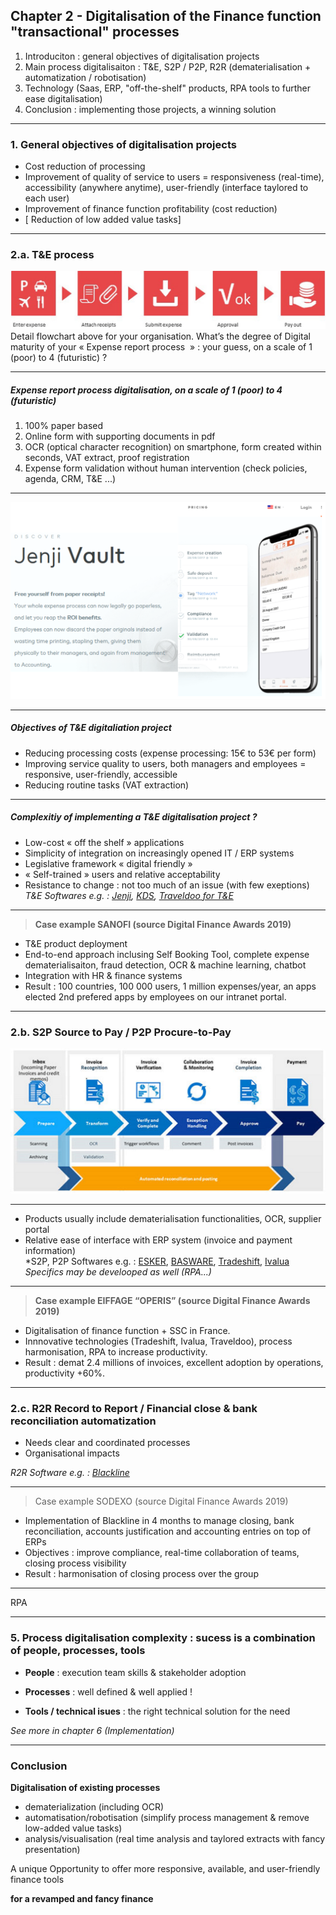 ## Chapter 2 - Digitalisation of the Finance function "transactional" processes

1. Introduciton : general objectives of digitalisation projects
2. Main process digitalisaiton : T&E, S2P / P2P, R2R (dematerialisation + automatization / robotisation)
3. Technology (Saas, ERP, "off-the-shelf" products, RPA tools to further ease digitalisation)
4. Conclusion : implementing those projects, a winning solution

----

### 1. General objectives of digitalisation projects   
- Cost reduction of processing
- Improvement of quality of service to users = responsiveness (real-time), accessibility (anywhere anytime), user-friendly (interface taylored to each user)
- Improvement of finance function profitability (cost reduction)
- [ Reduction of low added value tasks] 

----

### 2.a. T&E process 

<img src="images/expense9.jpg" style="background:none; border:none; box-shadow:none;"/>
Detail flowchart above for your organisation. What’s the degree of Digital maturity of your « Expense report process  » : your guess, on a scale of 1 (poor) to 4 (futuristic) ?

----

##### Expense report process digitalisation, on a scale of 1 (poor) to 4 (futuristic)

1. 100% paper based
2. Online form with supporting documents in pdf
3. OCR (optical character recognition) on smartphone, form created within seconds, VAT extract, proof registration
4. Expense form validation without human intervention (check policies, agenda, CRM, T&E ...)

----

<img src="images/Jenji.png" style="background:none; border:none; box-shadow:none;"/>

----

##### Objectives of T&E digitaliation project

- Reducing processing costs (expense processing: 15€ to 53€ per form) 
- Improving service quality to users, both managers and employees = responsive, user-friendly, accessible
- Reducing routine tasks (VAT extraction)   

----

##### Complexitiy of implementing a T&E digitalisation project ? 

- Low-cost « off the shelf »  applications 
- Simplicity of integration on increasingly opened IT / ERP systems 
- Legislative framework « digital friendly » 
- « Self-trained » users and relative acceptability
- Resistance to change : not too much of an issue (with few exeptions)    
*T&E Softwares e.g. : [Jenji](https://jenji.io/en), [KDS](https://www.kds.fr/), [Traveldoo for T&E](https://www.traveldoo.com/)*

----

> **Case example SANOFI (source Digital Finance Awards 2019)**   

- T&E product deployment
- End-to-end approach inclusing Self Booking Tool, complete expense dematerialisaiton, fraud detection, OCR & machine learning, chatbot 
- Integration with HR & finance systems  
- Result : 100 countries, 100 000 users, 1 million expenses/year, an apps elected 2nd prefered apps by employees on our intranet portal.


----

### 2.b. S2P Source to Pay / P2P Procure-to-Pay     

<img src="images/p2p1.jpg" style="background:none; border:none; box-shadow:none;"/>

----

- Products usually include dematerialisation functionalities, OCR, supplier portal
- Relative ease of interface with ERP system (invoice and payment information)    
*S2P, P2P Softwares e.g. : [ESKER](https://www.esker.co.uk/), [BASWARE](https://www.basware.com/en-gb), [Tradeshift](https://tradeshift.com/), [Ivalua](https://fr.ivalua.com/)    
*Specifics may be develooped as well (RPA...)*

----

> **Case example EIFFAGE “OPERIS” (source Digital Finance Awards 2019)**   

- Digitalisation of finance function + SSC in France. 
- Innnovative technologies (Tradeshift, Ivalua, Traveldoo), process harmonisation, RPA to increase productivity. 
- Result : demat 2.4 millions of invoices, excellent adoption by operations, productivity +60%.

----

### 2.c. R2R Record to Report / Financial close & bank reconciliation automatization    

- Needs clear and coordinated processes
- Organisational impacts      

*R2R Software e.g. : [Blackline](https://www.blackline.com/)*

----

> Case example SODEXO (source Digital Finance Awards 2019)   

- Implementation of Blackline in 4 months to manage closing, bank reconciliation, accounts justification and accounting entries on top of ERPs
- Objectives : improve compliance, real-time collaboration of teams, closing process visibility
- Result : harmonisation of closing process over the group

----

RPA 

----

### 5. Process digitalisation complexity : sucess is a combination of people, processes, tools

- **People** : execution team skills & stakeholder adoption

- **Processes** : well defined & well applied !

- **Tools / technical isues** : the right technical solution for the need

*See more in chapter 6 (Implementation)*

----

### Conclusion   

**Digitalisation of existing processes** 
- dematerialization (including OCR) 
- automatisation/robotisation (simplify process management & remove low-added value tasks)
- analysis/visualisation (real time analysis and taylored extracts with fancy presentation)    

A unique Opportunity to offer more responsive, available, and user-friendly finance tools

**for a revamped and fancy finance**
